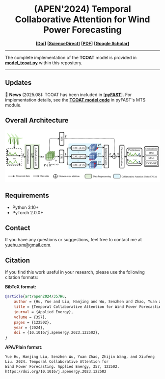 <div align="center">
  <h1><b> (APEN'2024) Temporal Collaborative Attention for Wind Power Forecasting </b></h1>
</div>


<div align="center">

**[<a href="https://doi.org/10.1016/j.apenergy.2023.122502">Doi</a>]**
**[<a href="https://www.sciencedirect.com/science/article/pii/S0306261923018664">ScienceDirect</a>]**
**[<a href="apen2024-Hu%20(Temporal%20collaborative%20attention%20for%20wind%20power%20forecasting).pdf">PDF</a>]**
**[<a href="https://scholar.google.com.hk/citations?user=3BZDW4oAAAAJ">Google Scholar</a>]**

</div>


---

The complete implementation of the **TCOAT** model is provided in [**model_tcoat.py**](model_tcoat.py) within this
repository.

---

## Updates

🚩 **News** (2025.08): TCOAT has been included in [[**pyFAST**]](https://github.com/freepose/pyFAST). For implementation
details, see the [**TCOAT model code**](https://github.com/freepose/pyFAST/blob/main/fast/model/mts/coat.py) in pyFAST's
MTS
module.

## Overall Architecture

![Model Architecture](model_architecture.png)

## Requirements

- Python 3.10+
- PyTorch 2.0.0+

## Contact

If you have any questions or suggestions, feel free to contact me at [yuehu.xm@gmail.com](mailto:yuehu.xm@gmail.com).

## Citation

If you find this work useful in your research, please use the following citation formats:

**BibTeX format:**

```bibtex
@article{art/apen2024/357Hu,
    author = {Hu, Yue and Liu, Hanjing and Wu, Senzhen and Zhao, Yuan and Wang, Zhijin and Liu, Xiufeng},
    title = {Temporal Collaborative Attention for Wind Power Forecasting},
    journal = {Applied Energy},
    volume = {357},
    pages = {122502},
    year = {2024},
    doi = {10.1016/j.apenergy.2023.122502},
}
```

**APA/Plain format:**

```
Yue Hu, Hanjing Liu, Senzhen Wu, Yuan Zhao, Zhijin Wang, and Xiufeng Liu. 2024. Temporal Collaborative Attention for
Wind Power Forecasting. Applied Energy, 357, 122502. https://doi.org/10.1016/j.apenergy.2023.122502
```